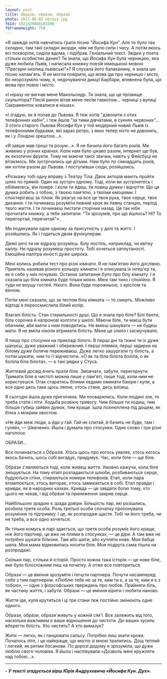 ```yaml
---
layout: post
title: Óбрази, обрáзи, образи́
photo: 2017-06-02_obrazy.jpg
fbId: 1921429868103300
fbFrameHeight: 750
---
```


«Я завжди хотів навчитись грати пісню "Йосифа Кун". Але то було так складно, там такі складні акорди, ніяк не було сили і часу. А потім якось всі похворіли, сиділи вдома, і підібрав. Геніальний текст. Звідки у поета стільки особистих даних? Ти знала, що Йосифа Кун була черницею, яка дуже любила Львів, і написала книжку поезій німецькою мовою "Прегарні околиці львівські"»? Я слухала його балаканину, я знала цю пісню напам'ять. Я не могла повірити, що мова іде про черницю і місто, бо незрозуміло чому, я, недочуваючи дикції Барбари,  впевнена була, що мова про повію і місто.

<!--more-->

«І ніразу не вигнав мене Макольондр. Ти знала, що це прізвище скульптора? Песій ринок вітав мене песім гавкотом... черниці з вулиці Сакраменток ховалися в нішах».

«І згадую, як я попав до Львова. Я теж хотів "дзвонити з отих телефонних кабін", і теж йшов "за тими дівчатами, в сукнях червоних"... З отого старого Львова Йосифи Кун у той модерний новий Львів із телефонними будками, які зараз ретро, з яких тепер ніхто не дзвонить, як і у Лондоні зрештою...».

«Я завше мав гроші та розум...». Я не бачила його багато років. Ми живемо у різних країнах. Коли нам було цікаво разом, інтернет ще був, як екзотичні фрукти. Тому не маючи такої звички, навіть у Фейсбуці не вітаємось. Ми зустрічались ще дітьми. Нам було по сімнадцять років, ми хотіли разом до Львова. І поступивши сюди, розійшлись.

«Розкажу тобі одну вправу з Театру Тіла. Двоє акторів мають пройти шлях по прямій. Один на зустріч одному. Тоді, коли ви зустрінетесь і обійметесь, він помре. І коли ти йдеш, ти ловиш думки і відчуття. Що ця думка робить з тобою, з твоєю пам'ятю, з твоїми емоціями. І спостерігаєш за тілом. Як реагує на все це твоя рука, твоє серце, твоє дихання. І ти починаєш розуміти певний крок як певну станцію, період твого життя. І ти починаєш листати сторінки назад. Це так ніби прочитати книжку, а тебе запитали: "Ти зрозумів, про що йшлось? Ні? То перегортай, перечитай"».

Ми подякували одне одному за присутність у долі та житті. І розійшлись. Як і годиться двом фунікулерам.

Деякі речі ти не відразу розумієш. Білу постіль, наприклад, чи квітку каллу. Не одразу розумієш простоту. Тобі хочеться заплутаності. Емоційна палітра юності дуже широка.

Мені колись робили тест про різні кімнати. Я не пам'ятаю його дослівно. Приятель називав різного кольору кімнати і я описувала їх інтер'єр та, як я себе у них почуваю. Останнє запитання було про білу кімнату. І я сказала що біла кімната буде тільки моєю. Мені там тихо і спокійно. Я туди не впущу гостей. Нікого. Вона буде порожньою, з кріслом та вікном.

Потім мені сказали, що за тестом біла кімната — то смерть. Можливо відтоді я переосмислила білий колір.

Взагалі білість. Стан стерильності душі. Що я знала про біле? Білі банти, біла сорочка й капронові колготи у школі. Маючи біле, ти маєш бути обачним, аби вміти з ним поводитись. Не вмієш шанувати — не будеш мати. Я не вміла ніколи втримати білість. Мене це злило і засмучувало.

Я пишу про стосунки на прикладі білого. В перші дні та тижні ти їх дуже шануєш, дуже уважний і обережний. І перші плямки, перші задирки на білому дуже боляче переживаєш. Дуже легко зашургати ту білість, а потім шукати, чим то її відчистити. «О як та біла білота боліла, о як боліла біла білота», — є такі рядки у Стуса.

Життєвий досвід вчить прати біле. Змовчати, забути, перегорнути. Тримати біле в чистоті можна лише у пам'яті, лише тоді, коли ним не користуєшся. Отак старатись білими кедами оминати баюри і купи, а все одно десь таки щось ляпне, хтось стане, десь влізеш.

Я сьогодні йшла дуже пригнічена. Ми посварились. Коли людині зле, то треба стати і піти. Ходьба розвіює тривогу. Чим більше ти ходиш, тим більше губиш зайвих думок, тим краще. Ішла похнюплена під дощем, як білка з мокрим хвостом.

«Не йди меж люди, а йди у гай. Гай не спитай, й бачить не буде, там і гуляй», — Шевченко. Йшла і думала про стосунки. Одне слово і три різні наголоси.

ОБРАЗИ...

Все починається з Óбразів. Хтось щось про когось уявляє, хтось когось якось бачить, шось собі вигадує, придумує. Час, коли біле — ще біле.

Обрáзи з'являються тоді, коли живеш життя. Умовно кажучи, коли біле зношується. На тому етапі розпадаються шлюби, розбиваються серця, будуються стіни, стираються номери телефонів. Етап, коли пара втомлюється, хтось вигорає, хтось замикається в собі. Етап правди і кривди, як в народних казках. Кривда — це завдати болю тому, хто цього не чекав, і від обрáзи та приниження закрив серце. 

Найбільшою зрадою є зрада довіри. Більшість пар, які розішлись, розбила третя особа. Роль третьої особи спочатку пропонувала розуміння та підтримку. І це, як розпродаж щастя. Тобі чи його треба, чи не треба, а все одно хочеться.

Як тільки комусь в парі здається, що третя особа розуміє його краще, ніж його партнер, це вже не плями в стосунках, — це діри. А там вже не потрібно шукати білизни. Там або шити, або купляти нове. Моя бабця шила. Моя мама відмовилась носити біле. Моя подруга сама пішла на розпродажі.

Скільки пар, стільки й історій. Просто кожна така історія — це нове біле, яке було білосніжним лиш на початку. А отже все повториться.

Образи́ — це вміння зрозуміти і почути партнера. Почути насамперед себе з тим партнером. «Люблю тебе не за те, ким ти є, а за те, ким я є з тобою», — одне з філософських тверждень про любов. Прийняти біль, як частину життя, і забути. Образи́ — це вміння вірити і любити наново.

Життя іде, куля крутиться і ці три стани теж постійно змінюють одне одного.

Óбрази, обрáзи, образи́ живуть у кожній сім'ї. Все залежить від того, наскільки важливим є ваше відношення до чистоти. До ваших зусиль вберегти білість. Хто чистить? А хто вимазує? 

Жити — легко, як і танцювати сальсу. Потрібно лиш знати кроки. Почалось літо, і це найкраще, що могло зі мною трапитись. Дощ теплий і легкий, як ритми босанови. По дорозі додому я зрозуміла, що дуже люблю свого чоловіка. Я йшла і наспівувала «Дозволь мені кружляти над тобою...».

-----
***- У тексті згадується вірш Юрія Андруховича «Йосифа Кун. Дух».***